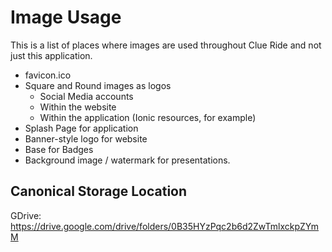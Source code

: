 # Image Usage

This is a list of places where images are used throughout Clue Ride and not just this application.

* favicon.ico
* Square and Round images as logos
  * Social Media accounts
  * Within the website
  * Within the application (Ionic resources, for example)
* Splash Page for application
* Banner-style logo for website
* Base for Badges
* Background image / watermark for presentations.

## Canonical Storage Location

GDrive: https://drive.google.com/drive/folders/0B35HYzPqc2b6d2ZwTmlxckpZYmM
